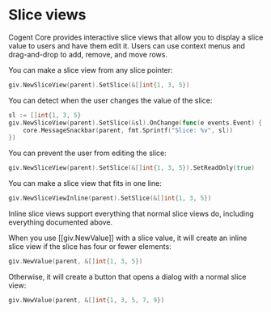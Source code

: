 # Slice views

Cogent Core provides interactive slice views that allow you to display a slice value to users and have them edit it. Users can use context menus and drag-and-drop to add, remove, and move rows.

You can make a slice view from any slice pointer:

```Go
giv.NewSliceView(parent).SetSlice(&[]int{1, 3, 5})
```

You can detect when the user changes the value of the slice:

```Go
sl := []int{1, 3, 5}
giv.NewSliceView(parent).SetSlice(&sl).OnChange(func(e events.Event) {
    core.MessageSnackbar(parent, fmt.Sprintf("Slice: %v", sl))
})
```

You can prevent the user from editing the slice:

```Go
giv.NewSliceView(parent).SetSlice(&[]int{1, 3, 5}).SetReadOnly(true)
```

You can make a slice view that fits in one line:

```Go
giv.NewSliceViewInline(parent).SetSlice(&[]int{1, 3, 5})
```

Inline slice views support everything that normal slice views do, including everything documented above.

When you use [[giv.NewValue]] with a slice value, it will create an inline slice view if the slice has four or fewer elements:

```Go
giv.NewValue(parent, &[]int{1, 3, 5})
```

Otherwise, it will create a button that opens a dialog with a normal slice view:

```Go
giv.NewValue(parent, &[]int{1, 3, 5, 7, 9})
```
